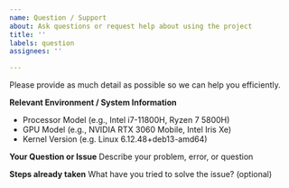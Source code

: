 ```yaml
---
name: Question / Support
about: Ask questions or request help about using the project
title: ''
labels: question
assignees: ''

---
```


Please provide as much detail as possible so we can help you efficiently.

**Relevant Environment / System Information**
- Processor Model (e.g., Intel i7-11800H, Ryzen 7 5800H)
- GPU Model (e.g., NVIDIA RTX 3060 Mobile, Intel Iris Xe)
- Kernel Version (e.g. Linux 6.12.48+deb13-amd64)

**Your Question or Issue**
Describe your problem, error, or question

**Steps already taken**
What have you tried to solve the issue? (optional)

